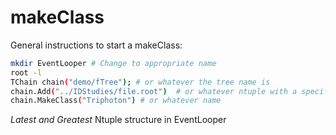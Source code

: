 # makeClass

General instructions to start a makeClass:

```bash
mkdir EventLooper # Change to appropriate name
root -l
TChain chain("demo/fTree"); # or whatever the tree name is
chain.Add("../IDStudies/file.root")  # or whatever ntuple with a specific structure you have
chain.MakeClass("Triphoton") # or whatever name
```

*Latest and Greatest* Ntuple structure in EventLooper
